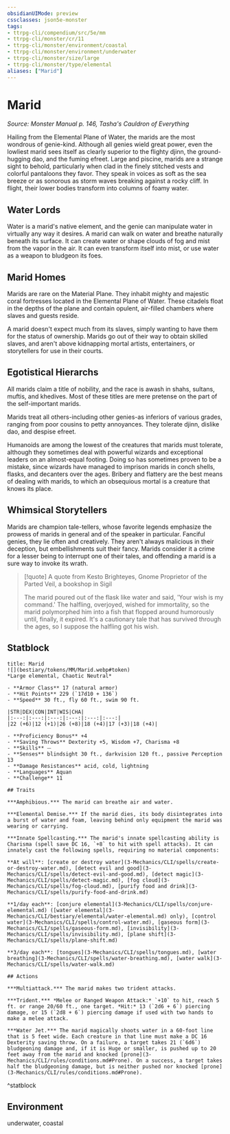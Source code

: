 ```yaml
---
obsidianUIMode: preview
cssclasses: json5e-monster
tags:
- ttrpg-cli/compendium/src/5e/mm
- ttrpg-cli/monster/cr/11
- ttrpg-cli/monster/environment/coastal
- ttrpg-cli/monster/environment/underwater
- ttrpg-cli/monster/size/large
- ttrpg-cli/monster/type/elemental
aliases: ["Marid"]
---
```

# Marid
*Source: Monster Manual p. 146, Tasha's Cauldron of Everything*  

Hailing from the Elemental Plane of Water, the marids are the most wondrous of genie-kind. Although all genies wield great power, even the lowliest marid sees itself as clearly superior to the flighty djinn, the ground-hugging dao, and the fuming efreet. Large and piscine, marids are a strange sight to behold, particularly when clad in the finely stitched vests and colorful pantaloons they favor. They speak in voices as soft as the sea breeze or as sonorous as storm waves breaking against a rocky cliff. In flight, their lower bodies transform into columns of foamy water.

## Water Lords

Water is a marid's native element, and the genie can manipulate water in virtually any way it desires. A marid can walk on water and breathe naturally beneath its surface. It can create water or shape clouds of fog and mist from the vapor in the air. It can even transform itself into mist, or use water as a weapon to bludgeon its foes.

## Marid Homes

Marids are rare on the Material Plane. They inhabit mighty and majestic coral fortresses located in the Elemental Plane of Water. These citadels float in the depths of the plane and contain opulent, air-filled chambers where slaves and guests reside.

A marid doesn't expect much from its slaves, simply wanting to have them for the status of ownership. Marids go out of their way to obtain skilled slaves, and aren't above kidnapping mortal artists, entertainers, or storytellers for use in their courts.

## Egotistical Hierarchs

All marids claim a title of nobility, and the race is awash in shahs, sultans, muftis, and khedives. Most of these titles are mere pretense on the part of the self-important marids.

Marids treat all others-including other genies-as inferiors of various grades, ranging from poor cousins to petty annoyances. They tolerate djinn, dislike dao, and despise efreet.

Humanoids are among the lowest of the creatures that marids must tolerate, although they sometimes deal with powerful wizards and exceptional leaders on an almost-equal footing. Doing so has sometimes proven to be a mistake, since wizards have managed to imprison marids in conch shells, flasks, and decanters over the ages. Bribery and flattery are the best means of dealing with marids, to which an obsequious mortal is a creature that knows its place.

## Whimsical Storytellers

Marids are champion tale-tellers, whose favorite legends emphasize the prowess of marids in general and of the speaker in particular. Fanciful genies, they lie often and creatively. They aren't always malicious in their deception, but embellishments suit their fancy. Marids consider it a crime for a lesser being to interrupt one of their tales, and offending a marid is a sure way to invoke its wrath.

> [!quote] A quote from Kesto Brighteyes, Gnome Proprietor of the Parted Veil, a bookshop in Sigil  
> 
> The marid poured out of the flask like water and said, 'Your wish is my command.' The halfling, overjoyed, wished for immortality, so the marid polymorphed him into a fish that flopped around humorously until, finally, it expired. It's a cautionary tale that has survived through the ages, so I suppose the halfling got his wish.


## Statblock

```ad-statblock
title: Marid
![](bestiary/tokens/MM/Marid.webp#token)
*Large elemental, Chaotic Neutral*

- **Armor Class** 17 (natural armor)
- **Hit Points** 229 (`17d10 + 136`)
- **Speed** 30 ft., fly 60 ft., swim 90 ft.

|STR|DEX|CON|INT|WIS|CHA|
|:---:|:---:|:---:|:---:|:---:|:---:|
|22 (+6)|12 (+1)|26 (+8)|18 (+4)|17 (+3)|18 (+4)|

- **Proficiency Bonus** +4
- **Saving Throws** Dexterity +5, Wisdom +7, Charisma +8
- **Skills** ⏤
- **Senses** blindsight 30 ft., darkvision 120 ft., passive Perception 13
- **Damage Resistances** acid, cold, lightning
- **Languages** Aquan
- **Challenge** 11

## Traits

***Amphibious.*** The marid can breathe air and water.

***Elemental Demise.*** If the marid dies, its body disintegrates into a burst of water and foam, leaving behind only equipment the marid was wearing or carrying.

***Innate Spellcasting.*** The marid's innate spellcasting ability is Charisma (spell save DC 16, `+8` to hit with spell attacks). It can innately cast the following spells, requiring no material components:

**At will**: [create or destroy water](3-Mechanics/CLI/spells/create-or-destroy-water.md), [detect evil and good](3-Mechanics/CLI/spells/detect-evil-and-good.md), [detect magic](3-Mechanics/CLI/spells/detect-magic.md), [fog cloud](3-Mechanics/CLI/spells/fog-cloud.md), [purify food and drink](3-Mechanics/CLI/spells/purify-food-and-drink.md)

**1/day each**: [conjure elemental](3-Mechanics/CLI/spells/conjure-elemental.md) ([water elemental](3-Mechanics/CLI/bestiary/elemental/water-elemental.md) only), [control water](3-Mechanics/CLI/spells/control-water.md), [gaseous form](3-Mechanics/CLI/spells/gaseous-form.md), [invisibility](3-Mechanics/CLI/spells/invisibility.md), [plane shift](3-Mechanics/CLI/spells/plane-shift.md)

**3/day each**: [tongues](3-Mechanics/CLI/spells/tongues.md), [water breathing](3-Mechanics/CLI/spells/water-breathing.md), [water walk](3-Mechanics/CLI/spells/water-walk.md)

## Actions

***Multiattack.*** The marid makes two trident attacks.

***Trident.*** *Melee or Ranged Weapon Attack:* `+10` to hit, reach 5 ft. or range 20/60 ft., one target. *Hit:* 13 (`2d6 + 6`) piercing damage, or 15 (`2d8 + 6`) piercing damage if used with two hands to make a melee attack.

***Water Jet.*** The marid magically shoots water in a 60-foot line that is 5 feet wide. Each creature in that line must make a DC 16 Dexterity saving throw. On a failure, a target takes 21 (`6d6`) bludgeoning damage and, if it is Huge or smaller, is pushed up to 20 feet away from the marid and knocked [prone](3-Mechanics/CLI/rules/conditions.md#Prone). On a success, a target takes half the bludgeoning damage, but is neither pushed nor knocked [prone](3-Mechanics/CLI/rules/conditions.md#Prone).
```
^statblock

## Environment

underwater, coastal